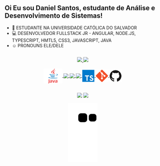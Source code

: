 ## Oi Eu sou Daniel Santos, estudante de Análise e Desenvolvimento de Sistemas!

- 📘 ESTUDANTE NA UNIVERSIDADE CATÓLICA DO SALVADOR
- 💻 DESENVOLVEDOR FULLSTACK JR - ANGULAR, NODE.JS, TYPESCRIPT, HMTL5, CSS3, JAVASCRIPT, JAVA
-  ☺ PRONOUNS ELE/DELE

##

<div align="center">
  <a href="https://github.com/Dsouza18">
  <img height="180em" src="https://github-readme-stats.vercel.app/api?username=Dsouza18&show_icons=true&theme=tokyonight&include_all_commits=true&count_private=true"/>
  <img height="180em" src="https://github-readme-stats.vercel.app/api/top-langs/?username=Dsouza18&layout=compact&langs_count=7&theme=tokyonight"/>

  
  <div style="display: inline_block"><br>
 <img align="center" height="50" width="60" 
      src="https://raw.githubusercontent.com/devicons/devicon/1119b9f84c0290e0f0b38982099a2bd027a48bf1/icons/java/java-original-wordmark.svg" />
 <img align="center" heigth="30" width="40"
      src="https://cdn.jsdelivr.net/gh/devicons/devicon/icons/html5/html5-original.svg" />
 <img align="center" heigth="30" width="40"
      src="https://cdn.jsdelivr.net/gh/devicons/devicon/icons/bootstrap/bootstrap-plain.svg" />
 <img align="center" heigth="30" width="40"
      src="https://cdn.jsdelivr.net/gh/devicons/devicon/icons/css3/css3-plain-wordmark.svg" />
 <img align="center" heigth="30" width="40"        src="https://raw.githubusercontent.com/devicons/devicon/1119b9f84c0290e0f0b38982099a2bd027a48bf1/icons/typescript/typescript-original.svg"/>
     <img align="center" heigth="30" width="40" src="https://raw.githubusercontent.com/devicons/devicon/1119b9f84c0290e0f0b38982099a2bd027a48bf1/icons/git/git-original.svg"/>
      <img align="center" heigth="30" width="40" src="https://raw.githubusercontent.com/devicons/devicon/1119b9f84c0290e0f0b38982099a2bd027a48bf1/icons/github/github-original.svg"/>
    
##
    
  <a href = "mailto:daniel.santos1805@hotmail.com"><img src="https://img.shields.io/badge/-Outlook-%23333?style=for-the-badge&logo=gmail&logoColor=white" target="_blank"></a>
  <a href="https://www.linkedin.com/in/daniel-santos-2b2505129/" target="_blank"><img src="https://img.shields.io/badge/-LinkedIn-%230077B5?style=for-the-badge&logo=linkedin&logoColor=white" target="_blank"></a> 
 
  ![Snake animation](https://github.com/Dsouza18/Dsouza18/blob/output/github-contribution-grid-snake.svg)
 
